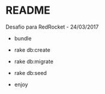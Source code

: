 # README

Desafio para RedRocket - 24/03/2017

* bundle

* rake db:create

* rake db:migrate

* rake db:seed

* enjoy
